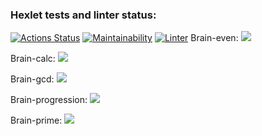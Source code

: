 ### Hexlet tests and linter status:
[![Actions Status](https://github.com/McPatrik/frontend-project-lvl1/workflows/hexlet-check/badge.svg)](https://github.com/McPatrik/frontend-project-lvl1/actions)
[![Maintainability](https://api.codeclimate.com/v1/badges/a99a88d28ad37a79dbf6/maintainability)](https://codeclimate.com/github/codeclimate/codeclimate/maintainability)
[![Linter](https://github.com/McPatrik/frontend-project-lvl1/actions/workflows/superlinter.yml/badge.svg)](https://github.com/McPatrik/frontend-project-lvl1/actions/workflows/superlinter.yml)
Brain-even:
<a href="https://asciinema.org/a/402341" target="_blank"><img src="https://asciinema.org/a/402341.svg"></a>

Brain-calc:
<a href ="https://asciinema.org/a/403502" target="_blank"><img src="https://asciinema.org/a/403502.svg"></a>

Brain-gcd:
<a href="https://asciinema.org/a/404444" target="_blank"><img src="https://asciinema.org/a/404444.svg"></a>

Brain-progression:
<a href="https://asciinema.org/a/404470" target="_blank"><img src="https://asciinema.org/a/404470.svg"></a>

Brain-prime:
<a href="https://asciinema.org/a/404623" target="_blank"><img src="https://asciinema.org/a/404623.svg"></a>



